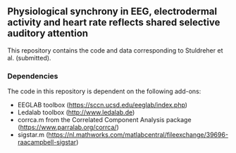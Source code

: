 ## Physiological synchrony in EEG, electrodermal activity and heart rate reflects shared selective auditory attention

This repository contains the code and data corresponding to Stuldreher et al. (submitted).

### Dependencies
The code in this repository is dependent on the following add-ons:
- EEGLAB toolbox (https://sccn.ucsd.edu/eeglab/index.php)
- Ledalab toolbox (http://www.ledalab.de)
- corrca.m from the Correlated Component Analysis package (https://www.parralab.org/corrca/)
- sigstar.m (https://nl.mathworks.com/matlabcentral/fileexchange/39696-raacampbell-sigstar)
